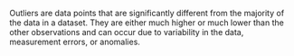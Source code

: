 Outliers are data points that are significantly different from the majority of the data in a dataset. They are either much higher or much lower than the other observations and can occur due to variability in the data, measurement errors, or anomalies.
